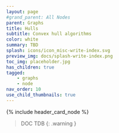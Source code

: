 ```yaml
---
layout: page
#grand_parent: All Nodes
parent: Graphs
title: Hulls
subtitle: Convex hull algorithms
color: white
summary: TBD
splash: icons/icon_misc-write-index.svg
preview_img: docs/splash-write-index.png
toc_img: placeholder.jpg
has_children: true
tagged: 
    - graphs
    - node
nav_order: 10
use_child_thumbnails: true
---
```


{% include header_card_node %}

> DOC TDB
{: .warning }